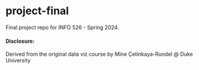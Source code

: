 # project-final

Final project repo for INFO 526 - Spring 2024.

#### Disclosure:
Derived from the original data viz course by Mine Çetinkaya-Rundel @ Duke University

